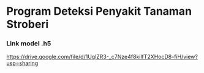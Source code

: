 # Program Deteksi Penyakit Tanaman Stroberi

### Link model .h5
https://drive.google.com/file/d/1UglZR3-_c7Nze4f8kilfT2XHocD8-fiH/view?usp=sharing
